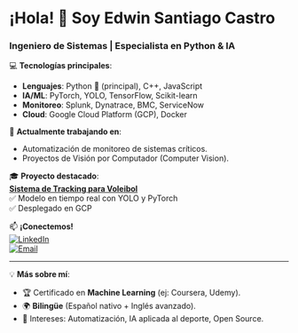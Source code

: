 # ¡Hola! 👋 Soy Edwin Santiago Castro  

### **Ingeniero de Sistemas | Especialista en Python & IA**  

💻 **Tecnologías principales**:  
- **Lenguajes**: Python 🐍 (principal), C++, JavaScript  
- **IA/ML**: PyTorch, YOLO, TensorFlow, Scikit-learn  
- **Monitoreo**: Splunk, Dynatrace, BMC, ServiceNow  
- **Cloud**: Google Cloud Platform (GCP), Docker  

🔭 **Actualmente trabajando en**:  
- Automatización de monitoreo de sistemas críticos.  
- Proyectos de Visión por Computador (Computer Vision).  

🎓 **Proyecto destacado**:  
**[Sistema de Tracking para Voleibol](https://github.com/edwinscb/tesis)**  
✅ Modelo en tiempo real con YOLO y PyTorch  
✅ Desplegado en GCP  


📫 **¡Conectemos!**  
[![LinkedIn](https://img.shields.io/badge/LinkedIn-0077B5?style=for-the-badge&logo=linkedin&logoColor=white)](https://www.linkedin.com/in/edwin-castro-584b78190/)  
[![Email](https://img.shields.io/badge/Gmail-D14836?style=for-the-badge&logo=gmail&logoColor=white)](mailto:edwinsantiagocastrobuitrago@gmail.com)  

---

💡 **Más sobre mí**:  
- 🏆 Certificado en **Machine Learning** (ej: Coursera, Udemy).  
- 🌍 **Bilingüe** (Español nativo + Inglés avanzado).  
- 🎯 Intereses: Automatización, IA aplicada al deporte, Open Source.  
